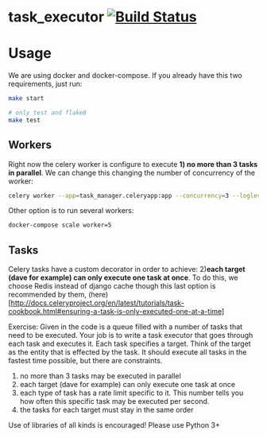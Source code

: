 # task_executor [![Build Status](https://travis-ci.org/eduzen/task_executor.svg?branch=master)](https://travis-ci.org/eduzen/task_executor)

# Usage

We are using docker and docker-compose. If you already have this two requirements, just run:

```bash
make start

# only test and flake8
make test
```

## Workers

Right now the celery worker is configure to execute __1) no more than 3 tasks in parallel__.
We can change this changing the number of concurrency of the worker:

```bash
celery worker --app=task_manager.celeryapp:app --concurrency=3 --loglevel=info
```

Other option is to run several workers:

```bash
docker-compose scale worker=5
```

## Tasks

Celery tasks have a custom decorator in order to achieve: 2)__each target (dave for example)
can only execute one task at once__. To do this, we choose Redis instead of django cache though
this last option is recommended by them, (here)[http://docs.celeryproject.org/en/latest/tutorials/task-cookbook.html#ensuring-a-task-is-only-executed-one-at-a-time]

Exercise:
Given in the code is a queue filled with a number of tasks that need to be executed.
Your job is to write a task executor that goes through each task and executes it.
Each task specifies a target. Think of the target as the entity that is effected by the task.
It should execute all tasks in the fastest time possible, but there are constraints.

1) no more than 3 tasks may be executed in parallel
2) each target (dave for example) can only execute one task at once
3) each type of task has a rate limit specific to it. This number tells you how often this specific task may be executed per second.
4) the tasks for each target must stay in the same order

Use of libraries of all kinds is encouraged! Please use Python 3+

